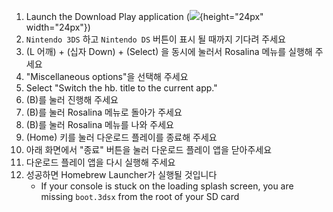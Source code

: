 1. Launch the Download Play application (![](/images/download-play-icon.png){height="24px" width="24px"})
2. `Nintendo 3DS` 하고 `Nintendo DS` 버튼이 표시 될 때까지 기다려 주세요
3. (L 어깨) + (십자 Down) + (Select) 을 동시에 눌러서 Rosalina 메뉴를 실행해 주세요
4. "Miscellaneous options"을 선택해 주세요
5. Select "Switch the hb. title to the current app."
6. (B)를 눌러 진행해 주세요
7. (B)를 눌러 Rosalina 메뉴로 돌아가 주세요
8. (B)를 눌러 Rosalina 메뉴를 나와 주세요
9. (Home) 키를 눌러 다운로드 플레이를 종료해 주세요
10. 아래 화면에서 "종료" 버튼을 눌러 다운로드 플레이 앱을 닫아주세요
11. 다운로드 플레이 앱을 다시 실행해 주세요
12. 성공하면 Homebrew Launcher가 실행될 것입니다
    - If your console is stuck on the loading splash screen, you are missing `boot.3dsx` from the root of your SD card
